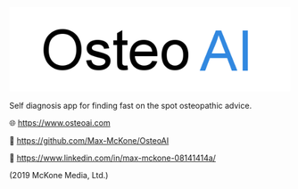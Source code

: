 ![Logo](https://raw.githubusercontent.com/Max-McKone/OsteoAI/master/imgs/OsteoAILogo.png)

Self diagnosis app for finding fast on the spot osteopathic advice. 


🌐 https://www.osteoai.com

🐙 https://github.com/Max-McKone/OsteoAI

📘 https://www.linkedin.com/in/max-mckone-08141414a/



(2019 McKone Media, Ltd.)
